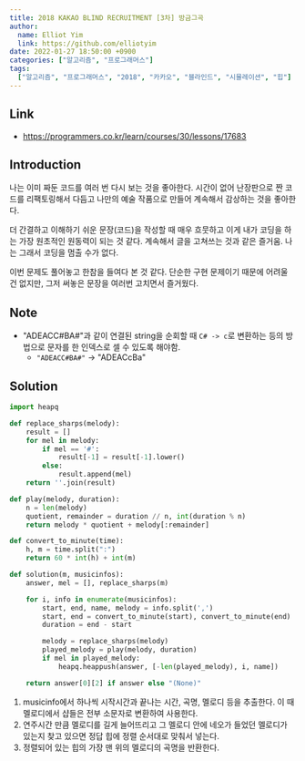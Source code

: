```yaml
---
title: 2018 KAKAO BLIND RECRUITMENT [3차] 방금그곡
author:
  name: Elliot Yim
  link: https://github.com/elliotyim
date: 2022-01-27 18:50:00 +0900
categories: ["알고리즘", "프로그래머스"]
tags:
  ["알고리즘", "프로그래머스", "2018", "카카오", "블라인드", "시뮬레이션", "힙"]
---
```


## Link

- https://programmers.co.kr/learn/courses/30/lessons/17683

## Introduction

나는 이미 짜둔 코드를 여러 번 다시 보는 것을 좋아한다. 시간이 없어 난장판으로 짠 코드를 리팩토링해서 다듬고 나만의 예술 작품으로 만들어 계속해서 감상하는 것을 좋아한다.

더 간결하고 이해하기 쉬운 문장(코드)을 작성할 때 매우 흐뭇하고 이게 내가 코딩을 하는 가장 원초적인 원동력이 되는 것 같다. 계속해서 글을 고쳐쓰는 것과 같은 즐거움. 나는 그래서 코딩을 멈출 수가 없다.

이번 문제도 풀어놓고 한참을 들여다 본 것 같다. 단순한 구현 문제이기 때문에 어려울 건 없지만, 그저 써놓은 문장을 여러번 고치면서 즐거웠다.

## Note

- "ADEACC#BA#"과 같이 연결된 string을 순회할 때 `C# -> c`로 변환하는 등의 방법으로 문자를 한 인덱스로 셀 수 있도록 해야함.
  - `"ADEACC#BA#"` -> "ADEACcBa"

## Solution

```python
import heapq

def replace_sharps(melody):
    result = []
    for mel in melody:
        if mel == '#':
            result[-1] = result[-1].lower()
        else:
            result.append(mel)
    return ''.join(result)

def play(melody, duration):
    n = len(melody)
    quotient, remainder = duration // n, int(duration % n)
    return melody * quotient + melody[:remainder]

def convert_to_minute(time):
    h, m = time.split(":")
    return 60 * int(h) + int(m)

def solution(m, musicinfos):
    answer, mel = [], replace_sharps(m)

    for i, info in enumerate(musicinfos):
        start, end, name, melody = info.split(',')
        start, end = convert_to_minute(start), convert_to_minute(end)
        duration = end - start

        melody = replace_sharps(melody)
        played_melody = play(melody, duration)
        if mel in played_melody:
            heapq.heappush(answer, [-len(played_melody), i, name])

    return answer[0][2] if answer else "(None)"
```

1. musicinfo에서 하나씩 시작시간과 끝나는 시간, 곡명, 멜로디 등을 추출한다. 이 때 멜로디에서 샵들은 전부 소문자로 변환하여 사용한다.
2. 연주시간 만큼 멜로디를 길게 늘어뜨리고 그 멜로디 안에 네오가 들었던 멜로디가 있는지 찾고 있으면 정답 힙에 정렬 순서대로 맞춰서 넣는다.
3. 정렬되어 있는 힙의 가장 맨 위의 멜로디의 곡명을 반환한다.
